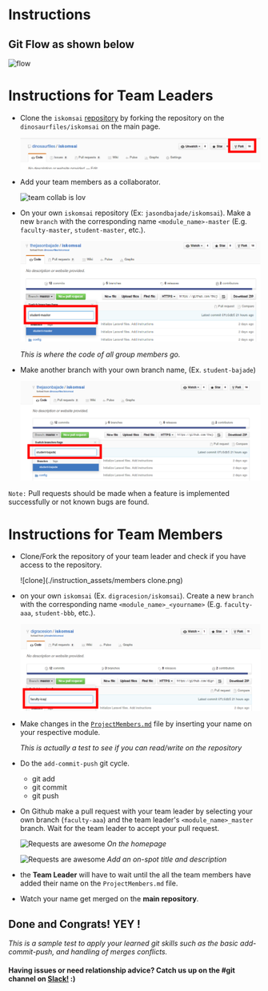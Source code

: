 # Instructions

## Git Flow as shown below

![flow](./instruction_assets/flow.jpg)

# Instructions for **Team Leaders**
- Clone the `iskomsai` [repository](https://github.com/dinosaurfiles/iskomsai.git) by forking the repository on the `dinosaurfiles/iskomsai` on the main page.

    ![fork fork!](./instruction_assets/fork.png)


- Add your team members as a collaborator.

    ![team collab is lov](./instruction_assets/collab.png)

- On your own `iskomsai` repository (Ex: `jasondbajade/iskomsai`). Make a new `branch` with the corresponding name `<module_name>-master` (E.g. `faculty-master`, `student-master`, etc.).

    ![master branches](./instruction_assets/masterbranches.png)

    *This is where the code of all group members go.*

- Make another branch with your own branch name, (Ex. `student-bajade`)

    ![asdasd](./instruction_assets/newpersonalbranch.png)


`Note:` Pull requests should be made when a feature is implemented successfully or not known bugs are found.

# Instructions for **Team Members**
- Clone/Fork the repository of your team leader and check if you have access to the repository.

    ![clone](./instruction_assets/members clone.png)

- on your own `iskomsai` (Ex. `digracesion/iskomsai`). Create a new `branch` with the corresponding name `<module_name>_<yourname>` (E.g. `faculty-aaa`, `student-bbb`, etc.).

    ![neat](./instruction_assets/neat.png)

- Make changes in the [`ProjectMembers.md`](ProjectMembers.md) file by inserting your name on your respective module.

    *This is actually a test to see if you can read/write on the repository*

- Do the `add-commit-push` git cycle.
   - git add
   - git commit
   - git push

- On Github make a pull request with your team leader by selecting your own branch (`faculty-aaa`) and the team leader's `<module_name>_master` branch.
Wait for the team leader to accept your pull request.

    ![Requests are awesome](./instruction_assets/pull.png)
    *On the homepage*

    ![Requests are awesome](./instruction_assets/src-destination.png)
    *Add an on-spot title and description*

- the **Team Leader** will have to wait until the all the team members have added their name on the `ProjectMembers.md` file.

- Watch your name get merged on the **main repository**.


## Done and Congrats! YEY !
*This is a sample test to apply your learned git skills such as the basic add-commit-push, and handling of merges conflicts.*

#### Having issues or need relationship advice? Catch us up on the #git channel on [Slack!](https://iskomsai.slack.com) :)
